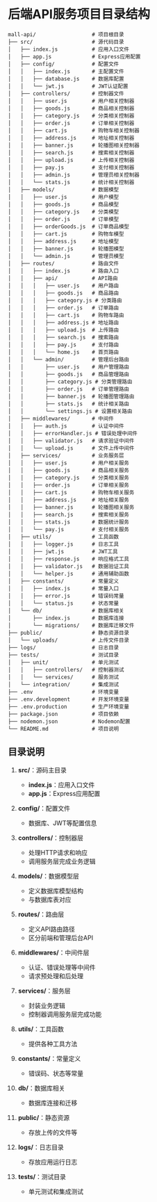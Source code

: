 # 后端API服务项目目录结构

```
mall-api/                  # 项目根目录
├── src/                   # 源代码目录
│   ├── index.js           # 应用入口文件
│   ├── app.js             # Express应用配置
│   ├── config/            # 配置文件
│   │   ├── index.js       # 主配置文件
│   │   ├── database.js    # 数据库配置
│   │   └── jwt.js         # JWT认证配置
│   ├── controllers/       # 控制器文件
│   │   ├── user.js        # 用户相关控制器
│   │   ├── goods.js       # 商品相关控制器
│   │   ├── category.js    # 分类相关控制器
│   │   ├── order.js       # 订单相关控制器
│   │   ├── cart.js        # 购物车相关控制器
│   │   ├── address.js     # 地址相关控制器
│   │   ├── banner.js      # 轮播图相关控制器
│   │   ├── search.js      # 搜索相关控制器
│   │   ├── upload.js      # 上传相关控制器
│   │   ├── pay.js         # 支付相关控制器
│   │   ├── admin.js       # 管理员相关控制器
│   │   └── stats.js       # 统计相关控制器
│   ├── models/            # 数据模型
│   │   ├── user.js        # 用户模型
│   │   ├── goods.js       # 商品模型
│   │   ├── category.js    # 分类模型
│   │   ├── order.js       # 订单模型
│   │   ├── orderGoods.js  # 订单商品模型
│   │   ├── cart.js        # 购物车模型
│   │   ├── address.js     # 地址模型
│   │   ├── banner.js      # 轮播图模型
│   │   └── admin.js       # 管理员模型
│   ├── routes/            # 路由文件
│   │   ├── index.js       # 路由入口
│   │   ├── api/           # API路由
│   │   │   ├── user.js    # 用户路由
│   │   │   ├── goods.js   # 商品路由
│   │   │   ├── category.js # 分类路由
│   │   │   ├── order.js   # 订单路由
│   │   │   ├── cart.js    # 购物车路由
│   │   │   ├── address.js # 地址路由
│   │   │   ├── upload.js  # 上传路由
│   │   │   ├── search.js  # 搜索路由
│   │   │   ├── pay.js     # 支付路由
│   │   │   └── home.js    # 首页路由
│   │   └── admin/         # 管理后台路由
│   │       ├── user.js    # 用户管理路由
│   │       ├── goods.js   # 商品管理路由
│   │       ├── category.js # 分类管理路由
│   │       ├── order.js   # 订单管理路由
│   │       ├── banner.js  # 轮播图管理路由
│   │       ├── stats.js   # 统计相关路由
│   │       └── settings.js # 设置相关路由
│   ├── middlewares/       # 中间件
│   │   ├── auth.js        # 认证中间件
│   │   ├── errorHandler.js # 错误处理中间件
│   │   ├── validator.js   # 请求验证中间件
│   │   └── upload.js      # 文件上传中间件
│   ├── services/          # 业务服务层
│   │   ├── user.js        # 用户相关服务
│   │   ├── goods.js       # 商品相关服务
│   │   ├── category.js    # 分类相关服务
│   │   ├── order.js       # 订单相关服务
│   │   ├── cart.js        # 购物车相关服务
│   │   ├── address.js     # 地址相关服务
│   │   ├── banner.js      # 轮播图相关服务
│   │   ├── search.js      # 搜索相关服务
│   │   ├── stats.js       # 数据统计服务
│   │   └── pay.js         # 支付相关服务
│   ├── utils/             # 工具函数
│   │   ├── logger.js      # 日志工具
│   │   ├── jwt.js         # JWT工具
│   │   ├── response.js    # 响应格式工具
│   │   ├── validator.js   # 数据验证工具
│   │   └── helper.js      # 通用辅助函数
│   ├── constants/         # 常量定义
│   │   ├── index.js       # 常量入口
│   │   ├── error.js       # 错误码常量
│   │   └── status.js      # 状态常量
│   └── db/                # 数据库相关
│       ├── index.js       # 数据库连接
│       └── migrations/    # 数据库迁移文件
├── public/                # 静态资源目录
│   └── uploads/           # 上传文件目录
├── logs/                  # 日志目录
├── tests/                 # 测试目录
│   ├── unit/              # 单元测试
│   │   ├── controllers/   # 控制器测试
│   │   └── services/      # 服务测试
│   └── integration/       # 集成测试
├── .env                   # 环境变量
├── .env.development       # 开发环境变量
├── .env.production        # 生产环境变量
├── package.json           # 项目依赖
├── nodemon.json           # Nodemon配置
└── README.md              # 项目说明
```

## 目录说明

1. **src/**：源码主目录
   - **index.js**：应用入口文件
   - **app.js**：Express应用配置

2. **config/**：配置文件
   - 数据库、JWT等配置信息

3. **controllers/**：控制器层
   - 处理HTTP请求和响应
   - 调用服务层完成业务逻辑

4. **models/**：数据模型层
   - 定义数据库模型结构
   - 与数据库表对应

5. **routes/**：路由层
   - 定义API路由路径
   - 区分前端和管理后台API

6. **middlewares/**：中间件层
   - 认证、错误处理等中间件
   - 请求预处理和后处理

7. **services/**：服务层
   - 封装业务逻辑
   - 控制器调用服务层完成功能

8. **utils/**：工具函数
   - 提供各种工具方法

9. **constants/**：常量定义
   - 错误码、状态等常量

10. **db/**：数据库相关
    - 数据库连接和迁移

11. **public/**：静态资源
    - 存放上传的文件等

12. **logs/**：日志目录
    - 存放应用运行日志

13. **tests/**：测试目录
    - 单元测试和集成测试 